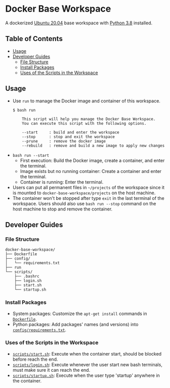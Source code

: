 # Docker Base Workspace
A dockerized [Ubuntu 20.04](https://hub.docker.com/_/ubuntu/) base workspace with [Python 3.8](https://packages.ubuntu.com/focal/python3.8) installed.

## Table of Contents
- [Usage](#usage)
- [Developer Guides](#developer-guides)
    - [File Structure](#file-structure)
    - [Install Packages](#install-packages)
    - [Uses of the Scripts in the Workspace](#uses-of-the-scripts-in-the-workspace)

## Usage
- Use `run` to manage the Docker image and container of this workspace.
    ```shell
    $ bash run

        This script will help you manage the Docker Base Workspace.
        You can execute this script with the following options.

        --start     : build and enter the workspace
        --stop      : stop and exit the workspace
        --prune     : remove the docker image
        --rebuild   : remove and build a new image to apply new changes
    ```
- `bash run --start`
    - First execution: Build the Docker image, create a container, and enter the terminal.
    - Image exists but no running container: Create a container and enter the terminal.
    - Container is running: Enter the terminal.
- Users can put all permanent files in `~/projects` of the workspace since it is mounted to `docker-base-workspace/projects` on the host machine.
- The container won't be stopped after type `exit` in the last terminal of the workspace. Users should also use `bash run --stop` command on the host machine to stop and remove the container.

## Developer Guides
### File Structure
```
docker-base-workspace/
├── Dockerfile
├── config/
│   └── requirements.txt
├── run
└── scripts/
    ├── .bashrc
    ├── login.sh
    ├── start.sh
    └── startup.sh
```

### Install Packages
- System packages: Customize the `apt-get install` commands in [`Dockerfile`](Dockerfile).
- Python packages: Add packages' names (and versions) into [`config/requirements.txt`](config/requirements.txt).

### Uses of the Scripts in the Workspace
- [`scripts/start.sh`](scripts/start.sh): Execute when the container start, should be blocked before reach the end.
- [`scripts/login.sh`](scripts/login.sh): Execute whenever the user start new bash terminals, must make sure it can reach the end.
- [`scripts/startup.sh`](scripts/startup.sh): Execute when the user type 'startup' anywhere in the container.
